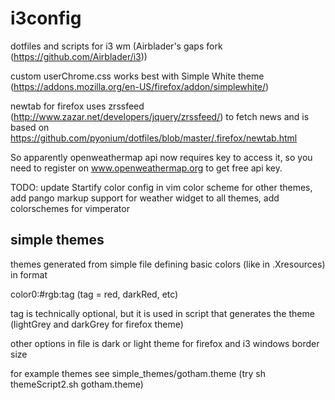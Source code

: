 # i3config
dotfiles and scripts for i3 wm (Airblader's gaps fork (https://github.com/Airblader/i3))

custom userChrome.css works best with Simple White theme (https://addons.mozilla.org/en-US/firefox/addon/simplewhite/)

newtab for firefox uses zrssfeed (http://www.zazar.net/developers/jquery/zrssfeed/) to fetch news 
and is based on https://github.com/pyonium/dotfiles/blob/master/.firefox/newtab.html

So apparently openweathermap api now requires key to access it, so you need to register on www.openweathermap.org to get free api key.

TODO: 
update Startify color config in vim color scheme for other themes, add pango markup
support for weather widget to all themes, add colorschemes for vimperator

## simple themes

themes generated from simple file defining basic colors (like in .Xresources) in format

color0:#rgb:tag (tag = red, darkRed, etc)

tag is technically optional, but it is used in script that generates the theme (lightGrey and darkGrey for firefox theme)

other options in file is dark or light theme for firefox and i3 windows border size

for example themes see simple_themes/gotham.theme (try sh themeScript2.sh gotham.theme)
